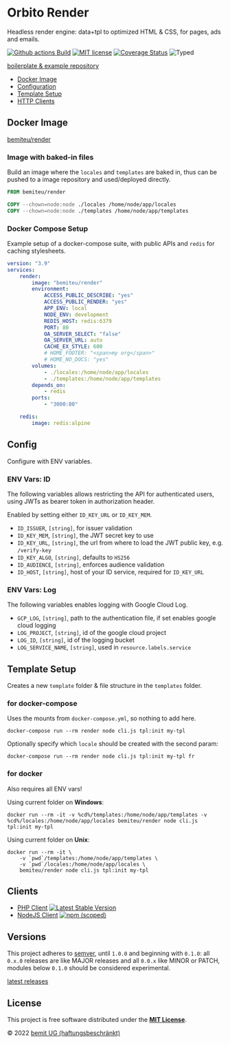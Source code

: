 # Orbito Render

Headless render engine: data+tpl to optimized HTML & CSS, for pages, ads and emails.

[![Github actions Build](https://github.com/orbiter-cloud/render-service/actions/workflows/blank.yml/badge.svg)](https://github.com/orbiter-cloud/render-service/actions)
[![MIT license](https://img.shields.io/npm/l/@orbito/render?style=flat-square)](https://github.com/orbiter-cloud/render-service/blob/main/LICENSE)
[![Coverage Status](https://img.shields.io/codecov/c/github/orbiter-cloud/render-service/main.svg?style=flat-square)](https://codecov.io/gh/orbiter-cloud/render-service/branch/main)
![Typed](https://flat.badgen.net/badge/icon/Typed?icon=typescript&label&labelColor=blue&color=555555)

[boilerplate & example repository](https://github.com/orbiter-cloud/render-suite)

- [Docker Image](#docker-image)
- [Configuration](#config)
- [Template Setup](#template-setup)
- [HTTP Clients](#clients)

## Docker Image

[bemiteu/render](https://hub.docker.com/r/bemiteu/render)

### Image with baked-in files

Build an image where the `locales` and `templates` are baked in, thus can be pushed to a image repository and used/deployed directly.

```dockerfile
FROM bemiteu/render

COPY --chown=node:node ./locales /home/node/app/locales
COPY --chown=node:node ./templates /home/node/app/templates
```

### Docker Compose Setup

Example setup of a docker-compose suite, with public APIs and `redis` for caching stylesheets.

```yaml
version: "3.9"
services:
    render:
        image: "bemiteu/render"
        environment:
            ACCESS_PUBLIC_DESCRIBE: "yes"
            ACCESS_PUBLIC_RENDER: "yes"
            APP_ENV: local
            NODE_ENV: development
            REDIS_HOST: redis:6379
            PORT: 80
            OA_SERVER_SELECT: "false"
            OA_SERVER_URL: auto
            CACHE_EX_STYLE: 600
            # HOME_FOOTER: "<span>my org</span>"
            # HOME_NO_DOCS: "yes"
        volumes:
            - ./locales:/home/node/app/locales
            - ./templates:/home/node/app/templates
        depends_on:
            - redis
        ports:
            - "3000:80"

    redis:
        image: redis:alpine
```

## Config

Configure with ENV variables.

### ENV Vars: ID

The following variables allows restricting the API for authenticated users, using JWTs as bearer token in authorization header.

Enabled by setting either `ID_KEY_URL` or `ID_KEY_MEM`.

- `ID_ISSUER`, `[string]`, for issuer validation
- `ID_KEY_MEM`, `[string]`, the JWT secret key to use
- `ID_KEY_URL`, `[string]`, the url from where to load the JWT public key, e.g. `/verify-key`
- `ID_KEY_ALGO`, `[string]`, defaults to `HS256`
- `ID_AUDIENCE`, `[string]`, enforces audience validation
- `ID_HOST`, `[string]`, host of your ID service, required for `ID_KEY_URL`

### ENV Vars: Log

The following variables enables logging with Google Cloud Log.

- `GCP_LOG`, `[string]`, path to the authentication file, if set enables google cloud logging
- `LOG_PROJECT`, `[string]`, id of the google cloud project
- `LOG_ID`, `[string]`, id of the logging bucket
- `LOG_SERVICE_NAME`, `[string]`, used in `resource.labels.service`

## Template Setup

Creates a new `template` folder & file structure in the `templates` folder.

### for docker-compose

Uses the mounts from `docker-compose.yml`, so nothing to add here.

```shell
docker-compose run --rm render node cli.js tpl:init my-tpl
```

Optionally specify which `locale` should be created with the second param:

```shell
docker-compose run --rm render node cli.js tpl:init my-tpl fr
```

### for docker

Also requires all ENV vars!

Using current folder on <strong>Windows</strong>:

```shell
docker run --rm -it -v %cd%/templates:/home/node/app/templates -v %cd%/locales:/home/node/app/locales bemiteu/render node cli.js tpl:init my-tpl
```

Using current folder on <strong>Unix</strong>:

```shell
docker run --rm -it \
    -v `pwd`/templates:/home/node/app/templates \
    -v `pwd`/locales:/home/node/app/locales \
    bemiteu/render node cli.js tpl:init my-tpl
```

## Clients

- [PHP Client](https://github.com/orbiter-cloud/render-client-php) [![Latest Stable Version](https://poser.pugx.org/orbito/render-client/version?style=flat-square)](https://packagist.org/packages/orbito/render-client)
- [NodeJS Client](./packages/render-client) [![npm (scoped)](https://img.shields.io/npm/v/@orbito/render-client?style=flat-square)](https://www.npmjs.com/package/@orbito/render-client)

## Versions

This project adheres to [semver](https://semver.org/), until `1.0.0` and beginning with `0.1.0`: all `0.x.0` releases are like MAJOR releases and all `0.0.x` like MINOR or PATCH, modules below `0.1.0` should be considered experimental.

[latest releases](https://github.com/orbiter-cloud/render-service/releases)

## License

This project is free software distributed under the [**MIT License**](./LICENSE).

© 2022 [bemit UG (haftungsbeschränkt)](https://bemit.codes)
